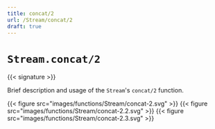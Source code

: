 ```yaml
---
title: concat/2
url: /Stream/concat/2
draft: true
---
```


# `Stream.concat/2`

{{< signature >}}

Brief description and usage of the `Stream`'s `concat/2` function.

{{< figure src="images/functions/Stream/concat-2.svg" >}}
{{< figure src="images/functions/Stream/concat-2.2.svg" >}}
{{< figure src="images/functions/Stream/concat-2.3.svg" >}}
